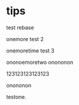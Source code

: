 # tips

test rebase



onemore
test 2

onemoretime
test 3


ononoemoretwo
onononon

123123123123123


onononon  

testone.  
